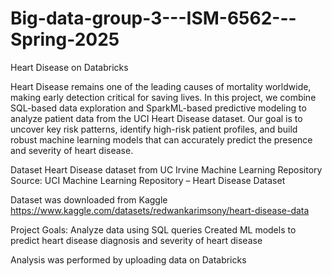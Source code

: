 # Big-data-group-3---ISM-6562---Spring-2025
Heart Disease on Databricks

Heart Disease remains one of the leading causes of mortality worldwide, making early detection critical for saving lives. In this project, we combine SQL-based data exploration and SparkML-based predictive modeling to analyze patient data from the UCI Heart Disease dataset. Our goal is to uncover key risk patterns, identify high-risk patient profiles, and build robust machine learning models that can accurately predict the presence and severity of heart disease.

Dataset 
Heart Disease dataset from UC Irvine Machine Learning Repository
Source: UCI Machine Learning Repository – Heart Disease Dataset

Dataset was downloaded from Kaggle
https://www.kaggle.com/datasets/redwankarimsony/heart-disease-data

Project Goals:
Analyze data using SQL queries
Created ML models to predict heart disease diagnosis and severity of heart disease

Analysis was performed by uploading data on Databricks

